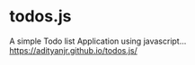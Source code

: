 # todos.js
A simple Todo list Application using javascript...
https://adityanjr.github.io/todos.js/
